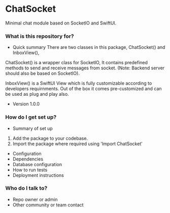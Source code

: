 # ChatSocket #

Minimal chat module based on SocketIO and SwiftUI.

### What is this repository for? ###

* Quick summary
There are two classes in this package, ChatSocket() and InboxView(), 

ChatSocket() is a wrapper class for SocketIO, It contains predefined methods to send and receive messages from socket.
(Note: Backend server should also be based on SocketIO).

InboxView() is a SwiftUI View which is fully customizable according to developers requirnments. Out of the box it comes pre-customized and can be used as plug and play also.   

* Version
1.0.0

### How do I get set up? ###

* Summary of set up
1) Add the package to your codebase.
2) Import the package where required using 'Import ChatSocket'

* Configuration
* Dependencies
* Database configuration
* How to run tests
* Deployment instructions

### Who do I talk to? ###

* Repo owner or admin
* Other community or team contact
